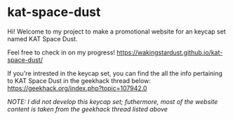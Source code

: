 # kat-space-dust
Hi! Welcome to my project to make a promotional website for an keycap set named KAT Space Dust. 

Feel free to check in on my progress!
https://wakingstardust.github.io/kat-space-dust/

If you're intrested in the keycap set, you can find the all the info pertaining to KAT Space Dust in the geekhack thread below:
https://geekhack.org/index.php?topic=107942.0

*NOTE: I did not develop this keycap set; futhermore, most of the website content is taken from the geekhack thread listed above*




